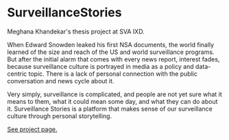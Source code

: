 SurveillanceStories
===================

Meghana Khandekar's thesis project at SVA IXD.

When Edward Snowden leaked his first NSA documents, the world finally learned of the size and reach of the US and world surveillance programs. But after the initial alarm that comes with every news report, interest fades, because surveillance culture is portrayed in media as a policy and data-centric topic. There is a lack of personal connection with the public conversation and news cycle about it. 

Very simply, surveillance is complicated, and people are not yet sure what it means to them, what it could mean some day, and what they can do about it. Surveillance Stories is a platform that makes sense of our surveillance culture through personal storytelling.

<a href="http://mkhandekar.com/Surveillance-Stories">See project page.</a>
